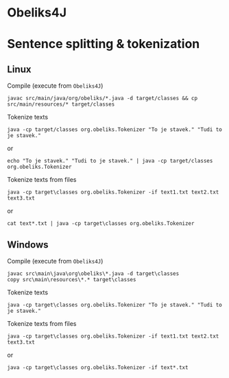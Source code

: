 Obeliks4J
===

Sentence splitting & tokenization
===

Linux
---

Compile (execute from `Obeliks4J`)
```
javac src/main/java/org/obeliks/*.java -d target/classes && cp src/main/resources/* target/classes
```

Tokenize texts 
```
java -cp target/classes org.obeliks.Tokenizer "To je stavek." "Tudi to je stavek."
```
or
```
echo "To je stavek." "Tudi to je stavek." | java -cp target/classes org.obeliks.Tokenizer
```

Tokenize texts from files 
```
java -cp target\classes org.obeliks.Tokenizer -if text1.txt text2.txt text3.txt
```
or
```
cat text*.txt | java -cp target\classes org.obeliks.Tokenizer
```

Windows
---

Compile (execute from `Obeliks4J`)
```
javac src\main\java\org\obeliks\*.java -d target\classes
copy src\main\resources\*.* target\classes
```

Tokenize texts 
```
java -cp target\classes org.obeliks.Tokenizer "To je stavek." "Tudi to je stavek."
```

Tokenize texts from files 
```
java -cp target\classes org.obeliks.Tokenizer -if text1.txt text2.txt text3.txt
```
or
```
java -cp target\classes org.obeliks.Tokenizer -if text*.txt
```